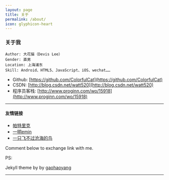 ```yaml
---
layout: page
title: 关于
permalink: /about/
icon: glyphicon-heart
---
```


### 关于我

	Author: 大花猫（Devis Lee）
	Gender: 直男
	Location: 上海浦东
	Skill: Android、HTML5、JavaScript、iOS、wechat……



- Github: [https://github.com/ColorfulCat](https://github.com/ColorfulCat)
- CSDN: [http://blog.csdn.net/watt520](http://blog.csdn.net/watt520)
- 程序员客栈: [http://www.proginn.com/wo/15918](http://www.proginn.com/wo/15918)
 
---

#### 友情链接

- [帕特里克](http://dev2patrick.com/) 
- [一明emin](http://fanofdemo.github.io/) 
- [一只飞不过沧海的鸟](http://www.aimeow.com) 

Comment below to exchange link with me.  


PS: 

<span>Jekyll theme by by <a href="https://github.com/gaohaoyang">gaohaoyang</a></span>

---

